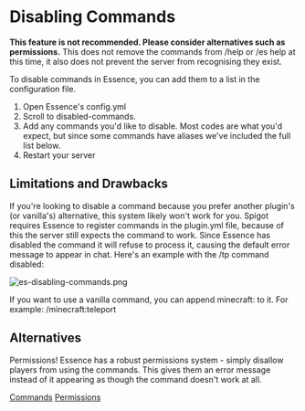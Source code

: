 # Disabling Commands

<warning>
    <strong>This feature is not recommended. Please consider alternatives such as permissions.</strong>
    This does not remove the commands from /help or /es help at this time, it also does not prevent the server from recognising they exist.
</warning>

To disable commands in Essence, you can add them to a list in the configuration file.

1. Open Essence's config.yml
2. Scroll to disabled-commands.
3. Add any commands you'd like to disable. Most codes are what you'd expect, but since some commands have aliases we've included the full list below.
4. Restart your server

## Limitations and Drawbacks
If you're looking to disable a command because you prefer another plugin's (or vanilla's) alternative, this system likely won't work for you. Spigot requires Essence to register commands in the plugin.yml file, because of this the server still expects the command to work. Since Essence has disabled the command it will refuse to process it, causing the default error message to appear in chat. Here's an example with the /tp command disabled:

![es-disabling-commands.png](es-disabling-commands.png)

If you want to use a vanilla command, you can append minecraft: to it. For example: /minecraft:teleport

## Alternatives
Permissions! Essence has a robust permissions system - simply disallow players from using the commands. This gives them an error message instead of it appearing as though the command doesn't work at all.

<seealso>
    <category ref="es-commands">
        <a href="ES-Commands.md">Commands</a>
        <a href="ES-Permissions.md">Permissions</a>
    </category>
</seealso>